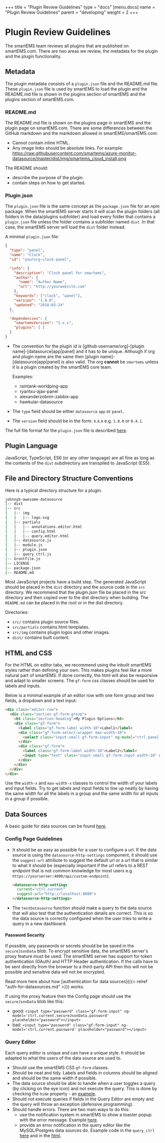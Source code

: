 +++
title = "Plugin Review Guidelines"
type = "docs"
[menu.docs]
name = "Plugin Review Guidelines"
parent = "developing"
weight = 2
+++

# Plugin Review Guidelines

The smartEMS team reviews all plugins that are published on smartEMS.com. There are two areas we review, the metadata for the plugin and the plugin functionality.

## Metadata

The plugin metadata consists of a `plugin.json` file and the README.md file. These `plugin.json` file is used by smartEMS to load the plugin and the README.md file is shown in the plugins section of smartEMS and the plugins section of smartEMS.com.

### README.md

The README.md file is shown on the plugins page in smartEMS and the plugin page on smartEMS.com. There are some differences between the GitHub markdown and the markdown allowed in smartEMS/smartEMS.com:

- Cannot contain inline HTML.
- Any image links should be absolute links. For example: https://raw.githubusercontent.com/smartems/azure-monitor-datasource/master/dist/img/smartems_cloud_install.png

The README should:

- describe the purpose of the plugin.
- contain steps on how to get started.

### Plugin.json

The `plugin.json` file is the same concept as the `package.json` file for an npm package. When the smartEMS server starts it will scan the plugin folders (all folders in the data/plugins subfolder) and load every folder that contains a `plugin.json` file unless the folder contains a subfolder named `dist`. In that case, the smartEMS server will load the `dist` folder instead.

A minimal `plugin.json` file:

```json
{
  "type": "panel",
  "name": "Clock",
  "id": "yourorg-clock-panel",

  "info": {
    "description": "Clock panel for smartems",
    "author": {
      "name": "Author Name",
      "url": "http://yourwebsite.com"
    },
    "keywords": ["clock", "panel"],
    "version": "1.0.0",
    "updated": "2018-03-24"
  },

  "dependencies": {
    "smartemsVersion": "3.x.x",
    "plugins": [ ]
  }
}
```

- The convention for the plugin id is [github username/org]-[plugin name]-[datasource|app|panel] and it has to be unique. Although if org and plugin name are the same then [plugin name]-[datasource|app|panel] is also valid. The org **cannot** be `smartems` unless it is a plugin created by the smartEMS core team.

    Examples:

    - raintank-worldping-app
    - ryantxu-ajax-panel
    - alexanderzobnin-zabbix-app
    - hawkular-datasource

- The `type` field should be either `datasource` `app` or `panel`.
- The `version` field should be in the form: x.x.x e.g. `1.0.0` or `0.4.1`.

The full file format for the `plugin.json` file is described [here](http://docs.smartems.org/plugins/developing/plugin.json/).

## Plugin Language

JavaScript, TypeScript, ES6 (or any other language) are all fine as long as the contents of the `dist` subdirectory are transpiled to JavaScript (ES5).

## File and Directory Structure Conventions

Here is a typical directory structure for a plugin.

```bash
johnnyb-awesome-datasource
|-- dist
|-- src
|   |-- img
|   |   |-- logo.svg
|   |-- partials
|   |   |-- annotations.editor.html
|   |   |-- config.html
|   |   |-- query.editor.html
|   |-- datasource.js
|   |-- module.js
|   |-- plugin.json
|   |-- query_ctrl.js
|-- Gruntfile.js
|-- LICENSE
|-- package.json
|-- README.md
```

Most JavaScript projects have a build step. The generated JavaScript should be placed in the `dist` directory and the source code in the `src` directory. We recommend that the plugin.json file be placed in the src directory and then copied over to the dist directory when building. The `README.md` can be placed in the root or in the dist directory.

Directories:

- `src/` contains plugin source files.
- `src/partials` contains html templates.
- `src/img` contains plugin logos and other images.
- `dist/` contains built content.

## HTML and CSS

For the HTML on editor tabs, we recommend using the inbuilt smartEMS styles rather than defining your own. This makes plugins feel like a more natural part of smartEMS. If done correctly, the html will also be responsive and adapt to smaller screens. The `gf-form` css classes should be used for labels and inputs.

Below is a minimal example of an editor row with one form group and two fields, a dropdown and a text input:

```html
<div class="editor-row">
  <div class="section gf-form-group">
    <h5 class="section-heading">My Plugin Options</h5>
    <div class="gf-form">
      <label class="gf-form-label width-10">Label1</label>
      <div class="gf-form-select-wrapper max-width-10">
        <select class="input-small gf-form-input" ng-model="ctrl.panel.mySelectProperty" ng-options="t for t in ['option1', 'option2', 'option3']" ng-change="ctrl.onSelectChange()"></select>
      </div>
      <div class="gf-form">
        <label class="gf-form-label width-10">Label2</label>
        <input type="text" class="input-small gf-form-input width-10" ng-model="ctrl.panel.myProperty" ng-change="ctrl.onFieldChange()" placeholder="suggestion for user" ng-model-onblur />
      </div>
    </div>
  </div>
</div>
```

Use the `width-x` and `max-width-x` classes to control the width of your labels and input fields. Try to get labels and input fields to line up neatly by having the same width for all the labels in a group and the same width for all inputs in a group if possible.

## Data Sources

A basic guide for data sources can be found [here](http://docs.smartems.org/plugins/developing/datasources/).

### Config Page Guidelines

- It should be as easy as possible for a user to configure a url. If the data source is using the `datasource-http-settings` component, it should use the `suggest-url` attribute to suggest the default url or a url that is similar to what it should be (especially important if the url refers to a REST endpoint that is not common knowledge for most users e.g. `https://yourserver:4000/api/custom-endpoint`).

    ```html
    <datasource-http-settings
      current="ctrl.current"
      suggest-url="http://localhost:8080">
    </datasource-http-settings>
    ```

- The `testDatasource` function should make a query to the data source that will also test that the authentication details are correct. This is so the data source is correctly configured when the user tries to write a query in a new dashboard.

#### Password Security

If possible, any passwords or secrets should be be saved in the `secureJsonData` blob. To encrypt sensitive data, the smartEMS server's proxy feature must be used. The smartEMS server has support for token authentication (OAuth) and HTTP Header authentication. If the calls have to be sent directly from the browser to a third-party API then this will not be possible and sensitive data will not be encrypted.

Read more here about how [authentication for data sources]({{< relref "auth-for-datasources.md" >}}) works.

If using the proxy feature then the Config page should use the `secureJsonData` blob like this:

  - good: `<input type="password" class="gf-form-input" ng-model='ctrl.current.secureJsonData.password' placeholder="password"></input>`
  - bad: `<input type="password" class="gf-form-input" ng-model='ctrl.current.password' placeholder="password"></input>`

### Query Editor

Each query editor is unique and can have a unique style. It should be adapted to what the users of the data source are used to.

- Should use the smartEMS CSS `gf-form` classes.
- Should be neat and tidy. Labels and fields in columns should be aligned and should be the same width if possible.
- The data source should be able to handle when a user toggles a query (by clicking on the eye icon) and not execute the query. This is done by checking the `hide` property - an [example](https://github.com/smartems/smartems/blob/master/public/app/plugins/datasource/postgres/datasource.ts#L35-L38).
- Should not execute queries if fields in the Query Editor are empty and the query will throw an exception (defensive programming).
- Should handle errors. There are two main ways to do this:
  - use the notification system in smartEMS to show a toaster popup with the error message. Example [here](https://github.com/alexanderzobnin/smartems-zabbix/blob/fdbbba2fb03f5f2a4b3b0715415e09d5a4cf6cde/src/panel-triggers/triggers_panel_ctrl.js#L467-L471).
  - provide an error notification in the query editor like the MySQL/Postgres data sources do. Example code in the `query_ctrl`  [here](https://github.com/smartems/azure-monitor-datasource/blob/b184d077f082a69f962120ef0d1f8296a0d46f03/src/query_ctrl.ts#L36-L51) and in the [html](https://github.com/smartems/azure-monitor-datasource/blob/b184d077f082a69f962120ef0d1f8296a0d46f03/src/partials/query.editor.html#L190-L193).
